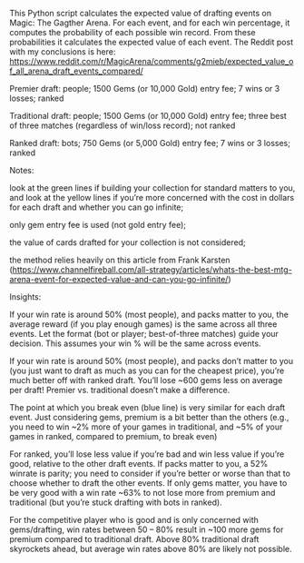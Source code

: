 This Python script calculates the expected value of drafting events on Magic: The Gagther Arena. For each event, and for each win percentage, it computes the probability of each possible win record. From these probabilities it calculates the expected value of each event. The Reddit post with my conclusions is here: https://www.reddit.com/r/MagicArena/comments/g2mieb/expected_value_of_all_arena_draft_events_compared/

Premier draft: people; 1500 Gems (or 10,000 Gold) entry fee; 7 wins or 3 losses; ranked

Traditional draft: people; 1500 Gems (or 10,000 Gold) entry fee; three best of three matches (regardless of win/loss record); not ranked

Ranked draft: bots; 750 Gems (or 5,000 Gold) entry fee; 7 wins or 3 losses; ranked

Notes:

look at the green lines if building your collection for standard matters to you, and look at the yellow lines if you’re more concerned with the cost in dollars for each draft and whether you can go infinite;

only gem entry fee is used (not gold entry fee);

the value of cards drafted for your collection is not considered;

the method relies heavily on this article from Frank Karsten (https://www.channelfireball.com/all-strategy/articles/whats-the-best-mtg-arena-event-for-expected-value-and-can-you-go-infinite/)

Insights:

If your win rate is around 50% (most people), and packs matter to you, the average reward (if you play enough games) is the same across all three events. Let the format (bot or player; best-of-three matches) guide your decision. This assumes your win % will be the same across events.

If your win rate is around 50% (most people), and packs don’t matter to you (you just want to draft as much as you can for the cheapest price), you’re much better off with ranked draft. You’ll lose ~600 gems less on average per draft! Premier vs. traditional doesn’t make a difference.

The point at which you break even (blue line) is very similar for each draft event. Just considering gems, premium is a bit better than the others (e.g., you need to win ~2% more of your games in traditional, and ~5% of your games in ranked, compared to premium, to break even)

For ranked, you’ll lose less value if you’re bad and win less value if you’re good, relative to the other draft events. If packs matter to you, a 52% winrate is parity; you need to consider if you’re better or worse than that to choose whether to draft the other events. If only gems matter, you have to be very good with a win rate ~63% to not lose more from premium and traditional (but you’re stuck drafting with bots in ranked).

For the competitive player who is good and is only concerned with gems/drafting, win rates between 50 – 80% result in ~100 more gems for premium compared to traditional draft. Above 80% traditional draft skyrockets ahead, but average win rates above 80% are likely not possible.

